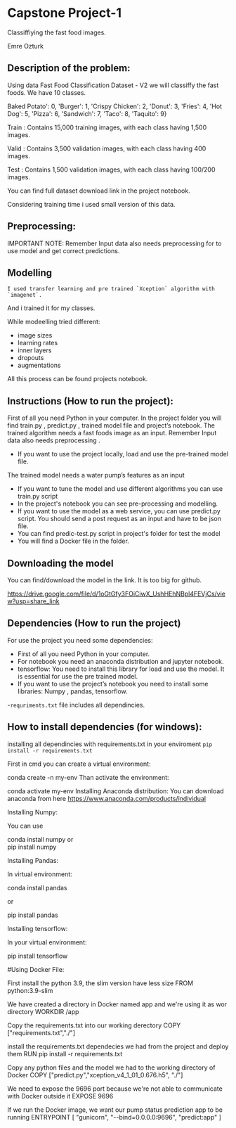 # Capstone Project-1  
Classiffiying the fast food images.

Emre Ozturk 
 
## Description of the problem:  
Using data Fast Food Classification Dataset - V2 we will classiffy the fast foods.
We have 10 classes.

 Baked Potato': 0,
 'Burger': 1,
 'Crispy Chicken': 2,
 'Donut': 3,
 'Fries': 4,
 'Hot Dog': 5,
 'Pizza': 6,
 'Sandwich': 7,
 'Taco': 8,
 'Taquito': 9}

Train : Contains 15,000 training images, with each class having 1,500 images.

Valid : Contains 3,500 validation images, with each class having 400 images.

Test : Contains 1,500 validation images, with each class having 100/200 images.

You can find full dataset download link in the project notebook.

Considering training time i used small version of this data.

 
## Preprocessing:
IMPORTANT NOTE: Remember Input data also needs preprocessing for to use model and get correct predictions. 

## Modelling

    I used transfer learning and pre trained `Xception` algorithm with `imagenet`.
And i trained it for my classes.

While modeelling tried different:
- image sizes
- learning rates
- inner layers
- dropouts
- augmentations

All this process can be found projects notebook.

 
## Instructions (How to run the project):

First of all you need Python in your computer.
In the project folder you will find train.py , predict.py , trained model file and project’s notebook.
The trained algorithm needs a fast foods image as an input. Remember Input data also needs preprocessing .
-	If you want to use the project locally, load and use the pre-trained model file.

The trained model needs a water pump’s features as an input
-	If you want to tune the model and use different algorithms you can use train.py script
-	In the project's notebook you can see pre-processing and modelling.
-	If you want to use the model as a web service, you can use predict.py script. You should send a post request as an input and have to be json file.  
-   You can find predic-test.py script in project's folder for test the model
-   You will find a Docker file in the folder.  


## Downloading the model

You can find/download the model in the link. It is too big for github.

https://drive.google.com/file/d/1oGtGfy3FOiCiwX_UshHEhNBpl4FEVjCs/view?usp=share_link

## Dependencies   (How to run the project)
For use the project you need some dependencies:
- First of all you need Python in your computer.
- For notebook you need an anaconda distribution and jupyter notebook.
- tensorflow: You need to install this library for load and use the model. It is essential for use the pre trained model.
- If you want to use the project’s notebook  you need to install some libraries:
Numpy , pandas, tensorflow.

-`requriments.txt` file includes all dependincies.

## How to install dependencies (for windows):

installing all dependincies with requirements.txt 
in your enviroment
`pip install -r requirements.txt`

First in cmd you can create a virtual environment:

conda create -n my-env
Than activate the environment:

conda activate my-env
Installing Anaconda distribution: You can download anaconda from here https://www.anaconda.com/products/individual

Installing Numpy:

You can use 

conda install numpy
or  
pip install numpy

Installing Pandas:

In virtual environment:

conda install pandas

or

pip install pandas

Installing tensorflow:

In your virtual environment:


pip install tensorflow



#Using Docker File:

First install the python 3.9, the slim version have less size
FROM python:3.9-slim

We have created a directory in Docker named app and we're using it as wor directory 
WORKDIR /app                                                                

Copy the requirements.txt into our working derectory 
COPY ["requirements.txt","./"] 

install the requirements.txt  dependecies we had from the project and deploy them 
RUN pip install -r requirements.txt

Copy any python files and the model we had to the working directory of Docker 
COPY ["predict.py","xception_v4_1_01_0.676.h5", "./"] 

We need to expose the 9696 port because we're not able to communicate with Docker outside it
EXPOSE 9696

If we run the Docker image, we want our pump status prediction app to be running
ENTRYPOINT [ "gunicorn", "--bind=0.0.0.0:9696", "predict:app" ]









